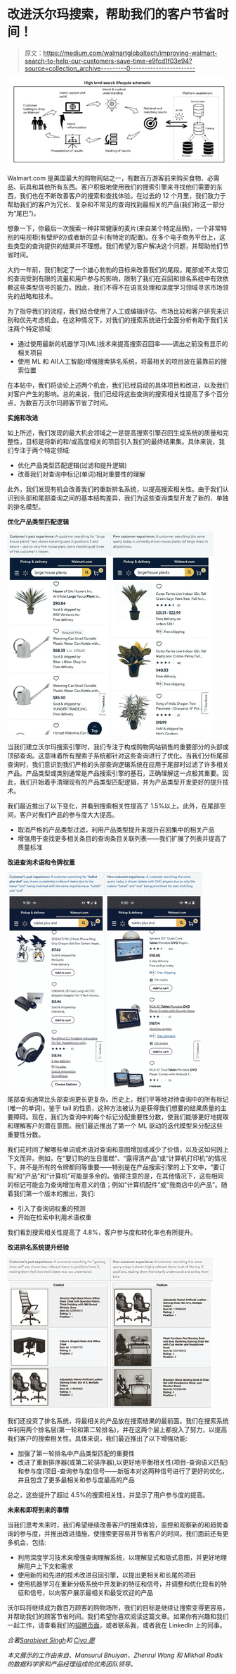 # 改进沃尔玛搜索，帮助我们的客户节省时间！

> 原文：<https://medium.com/walmartglobaltech/improving-walmart-search-to-help-our-customers-save-time-e9fcd1f03e94?source=collection_archive---------0----------------------->

![](img/115980680b799292a2a7a34adcc38d5f.png)

Walmart.com 是美国最大的购物网站之一，有数百万游客前来购买食物、必需品、玩具和其他所有东西。客户积极地使用我们的搜索引擎来寻找他们需要的东西，我们也在不断改善客户的搜索和查找体验。在过去的 12 个月里，我们致力于帮助我们的客户为冗长、复杂和不常见的查询找到最相关的产品(我们称这一部分为“尾巴”)。

想象一下，你最后一次搜索一种非常健康的麦片(来自某个特定品牌)，一个非常特别的电视柜(有壁炉的)或者新的显卡(有特定的配置)。在多个电子商务平台上，这些类型的查询提供的结果并不理想。我们希望为客户解决这个问题，并帮助他们节省时间。

大约一年前，我们制定了一个雄心勃勃的目标来改善我们的尾段。尾部或不太常见的查询受到有限的流量和用户参与的影响，限制了我们在召回和排名系统中有效依赖这些类型信号的能力。因此，我们不得不在语言处理和深度学习领域寻求市场领先的战略和技术。

为了指导我们的流程，我们结合使用了人工或编辑评估、市场比较和客户研究来识别和优先考虑机会。在这种情况下，对我们的搜索系统进行全面分析有助于我们关注两个特定领域:

*   通过使用最新的机器学习(ML)技术来提高搜索召回率——调出之前没有显示的相关项目
*   使用 ML 和 AI(人工智能)增强搜索排名系统，将最相关的项目放在最靠前的搜索位置

在本帖中，我们将谈论上述两个机会，我们已经启动的具体项目和改进，以及我们对客户产生的影响。总的来说，我们已经将这些查询的搜索相关性提高了多个百分点，为数百万沃尔玛顾客节省了时间。

**实施和改进**

如上所述，我们发现的最大机会领域之一是提高搜索引擎召回生成系统的质量和完整性，目标是将新的和/或高度相关的项目引入我们的最终结果集。具体来说，我们专注于两个特定领域:

*   优化产品类型匹配逻辑(过滤和提升逻辑)
*   改善我们对查询中标记(单词)相对重要性的理解

此外，我们发现有机会改善我们的重新排名系统，以提高搜索相关性。由于我们认识到头部和尾部查询之间的基本结构差异，我们为这些查询类型开发了新的、单独的排名模型。

**优化产品类型匹配逻辑**

![](img/1f73a73504d290bdcf0966914a645a0b.png)

当我们建立沃尔玛搜索引擎时，我们专注于构成购物网站销售的重要部分的头部或顶部查询。这意味着所有搜索子系统都针对这些查询进行了优化。当我们分析尾部查询时，我们意识到我们严格的头部查询逻辑系统在应用于尾部时过滤了许多相关产品。产品类型或类别通常是产品搜索引擎的基石，正确理解这一点极其重要。因此，我们开始着手清理现有的产品类型匹配逻辑，并为产品类型开发更好的提升技术。

我们最近推出了以下变化，并看到搜索相关性提高了 1.5%以上。此外，在尾部空间，客户对我们产品的参与度大大提高。

*   取消严格的产品类型过滤，利用产品类型提升来提升召回集中的相关产品
*   增强用于查找更多相关条目的查询条目关联列表——我们扩展了列表并提高了质量标准

**改进查询术语和令牌权重**

![](img/44dec67189bb6febd7b66163a1dfcd35.png)

尾部查询通常比头部查询更长更复杂。历史上，我们平等地对待查询中的所有标记(唯一的单词)。鉴于 tail 的性质，这种方法被认为是获得我们想要的结果质量的主要障碍。现在，我们为查询中的每个标记分配重要性分数，使我们能够更好地提取和理解客户的潜在意图。我们最近推出了第一个 ML 驱动的迭代模型来分配这些重要性分数。

我们花时间了解哪些单词或术语对查询和意图增加或减少了价值，以及这如何因上下文而异。例如，在“要订购的生日蛋糕”、“露得清产品”或“计算机打印机”的情况下，并不是所有的令牌都同等重要——特别是在产品搜索引擎的上下文中，“要订购”和“产品”和“计算机”可能是多余的。值得注意的是，在其他情况下，这些相同的标记可能会为查询增加有意义的值；例如“计算机配件”或“我商店中的产品”。随着我们第一个版本的推出，我们:

*   引入了查询词权重的预测
*   开始在检索中利用术语权重

我们看到搜索相关性提高了 4.8%，客户参与度和转化率也有所提升。

**改进排名系统提升经验**

![](img/a2b5d561d64bb79ada79cf2e8711dc13.png)

我们还投资了排名系统，将最相关的产品放在搜索结果的最前面。我们在搜索系统中利用两个排名层(第一轮和第二轮排名)，并在这两个层上都投入了努力，以提高我们客户的搜索相关性。具体来说，我们最近推出了以下增强功能:

*   加强了第一轮排名中产品类型匹配的重要性
*   改进了重新排序器(或第二轮排序器),以更好地平衡相关性(项目-查询语义匹配)和参与度(项目-查询参与度)信号——新版本对这两种信号进行了更好的优化，并且包含了更多最相关和参与度最高的产品

总之，这些提升了超过 4.5%的搜索相关性，并显示了用户参与度的提高。

**未来和即将到来的事情**

当我们思考未来时，我们希望继续改善客户的搜索体验，监控和观察新的和趋势查询的参与度，并推出改进措施，使搜索更容易并节省客户的时间。我们面前还有更多机会，包括:

*   利用深度学习技术来增强查询理解系统，以理解显式和隐式意图，并更好地理解用户上下文和需求
*   使用新的和先进的技术改进召回引擎，以提出更相关和长尾的项目
*   使用机器学习在重新分级系统中开发新的特征和信号，并调整和优化现有的特征和信号，以向客户展示最相关和最受欢迎的产品

沃尔玛将继续成为数百万顾客的购物场所，我们的目标是继续让搜索变得更容易，并帮助我们的顾客节省时间。我们希望你喜欢阅读这篇文章。如果你有兴趣和我们一起工作，请查看我们的[招聘页面](https://careers.walmart.com/technology)，或者联系我，或者我在 LinkedIn 上的同事。

*合著*[*Sarabjeet Singh*](https://www.linkedin.com/in/iamsarabjeet)*和* [*Ciya 廖*](https://www.linkedin.com/in/ciya-liao-7724225/)

*本文展示的工作由来自、Mansurul Bhuiyan、Zhenrui Wang 和 Mikhail Radik 的数据科学家和产品经理组成的优秀团队领导。*